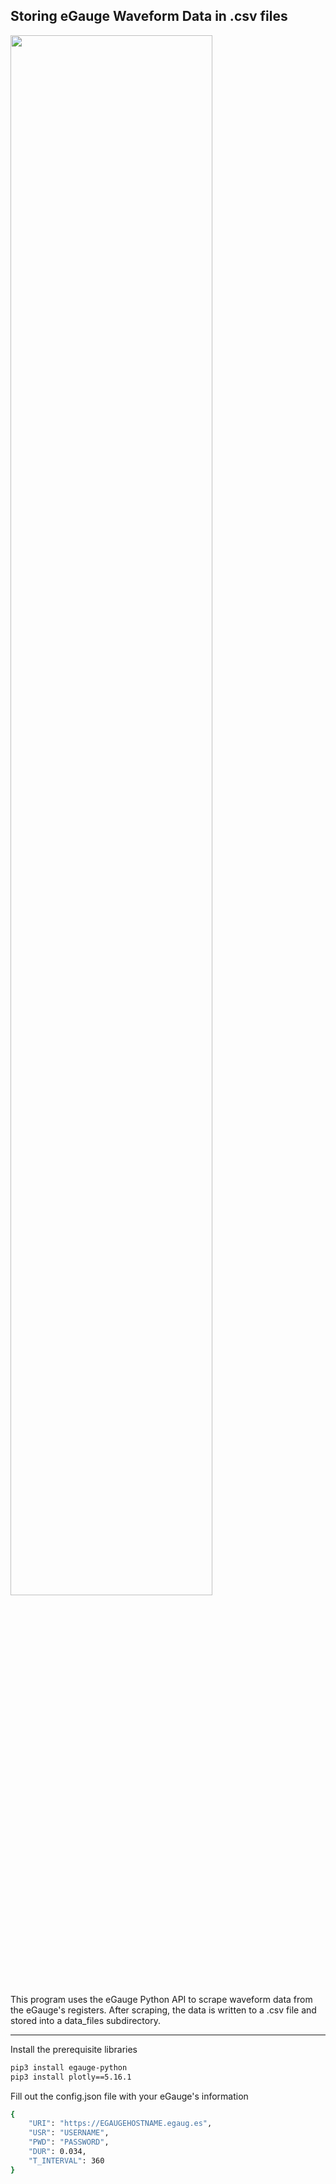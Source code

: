 ## Storing eGauge Waveform Data in .csv files ##

<img src="https://user-images.githubusercontent.com/41768574/262707019-12da8c70-0749-4ad3-ae2d-5f32b3334068.png"  width="80%">
<p>This program uses the eGauge Python API to scrape waveform data from the eGauge's registers. After scraping, the data is written to a .csv file and stored into a data_files subdirectory.</p>

---

Install the prerequisite libraries
```bash
pip3 install egauge-python
pip3 install plotly==5.16.1
```

Fill out the config.json file with your eGauge's information
```bash
{
	"URI": "https://EGAUGEHOSTNAME.egaug.es",
	"USR": "USERNAME",
	"PWD": "PASSWORD",
	"DUR": 0.034,
	"T_INTERVAL": 360
}
```
